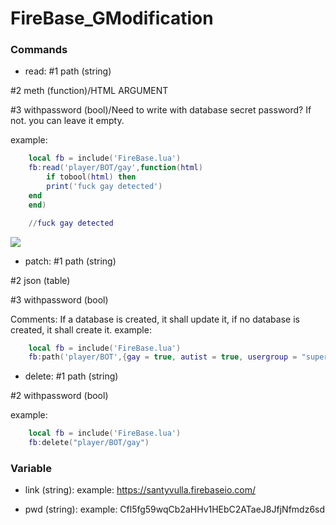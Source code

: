 
# FireBase_GModification

### Commands
* read:
#1 path (string)

#2 meth (function)/HTML ARGUMENT

#3 withpassword (bool)/Need to write with database secret password? If not. you can leave it empty.

example: 
```lua
    local fb = include('FireBase.lua')
    fb:read('player/BOT/gay',function(html)
        if tobool(html) then
	    print('fuck gay detected')
	end
    end)

    //fuck gay detected
```
![](https://i.imgur.com/REk4Yhf.png)

* patch:
#1 path (string)

#2 json (table)

#3 withpassword (bool)

Comments: If a database is created, it shall update it, if no database is created, it shall create it.
example: 
```lua
    local fb = include('FireBase.lua')
    fb:path('player/BOT',{gay = true, autist = true, usergroup = "superadmin"}, true)
```

* delete:
#1 path (string)

#2 withpassword (bool) 

example: 
```lua
    local fb = include('FireBase.lua')
    fb:delete("player/BOT/gay")
```
### Variable
* link (string): 
example: https://santyvulla.firebaseio.com/

* pwd (string): 
example: Cfl5fg59wqCb2aHHv1HEbC2ATaeJ8JfjNfmdz6sd
